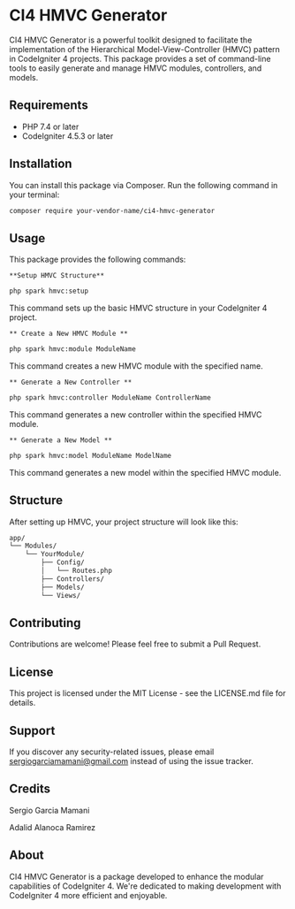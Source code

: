 # CI4 HMVC Generator

CI4 HMVC Generator is a powerful toolkit designed to facilitate the implementation of the Hierarchical Model-View-Controller (HMVC) pattern in CodeIgniter 4 projects. This package provides a set of command-line tools to easily generate and manage HMVC modules, controllers, and models.

## Requirements

- PHP 7.4 or later
- CodeIgniter 4.5.3 or later

## Installation

You can install this package via Composer. Run the following command in your terminal:

```bash
composer require your-vendor-name/ci4-hmvc-generator
```

## Usage
This package provides the following commands:

`**Setup HMVC Structure**`

```bash
php spark hmvc:setup
```
This command sets up the basic HMVC structure in your CodeIgniter 4 project.

`** Create a New HMVC Module **`
```bash
php spark hmvc:module ModuleName
```
This command creates a new HMVC module with the specified name.

`** Generate a New Controller **`
```bash
php spark hmvc:controller ModuleName ControllerName
```
This command generates a new controller within the specified HMVC module.

`** Generate a New Model **`
```bash
php spark hmvc:model ModuleName ModelName
```
This command generates a new model within the specified HMVC module.

## Structure
After setting up HMVC, your project structure will look like this:
```bash
app/
└── Modules/
    └── YourModule/
        ├── Config/
        │   └── Routes.php
        ├── Controllers/
        ├── Models/
        └── Views/
```
## Contributing
Contributions are welcome! Please feel free to submit a Pull Request.

## License
This project is licensed under the MIT License - see the LICENSE.md file for details.

## Support
If you discover any security-related issues, please email sergiogarciamamani@gmail.com instead of using the issue tracker.

## Credits

 Sergio Garcia Mamani
 
 Adalid Alanoca Ramirez

## About
CI4 HMVC Generator is a package developed to enhance the modular capabilities of CodeIgniter 4. We're dedicated to making development with CodeIgniter 4 more efficient and enjoyable.
